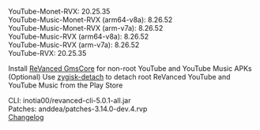 YouTube-Monet-RVX: 20.25.35  
YouTube-Music-Monet-RVX (arm64-v8a): 8.26.52  
YouTube-Music-Monet-RVX (arm-v7a): 8.26.52  
YouTube-Music-RVX (arm64-v8a): 8.26.52  
YouTube-Music-RVX (arm-v7a): 8.26.52  
YouTube-RVX: 20.25.35  

Install [ReVanced GmsCore](https://github.com/ReVanced/GmsCore/releases/latest) for non-root YouTube and YouTube Music APKs  
(Optional) Use [zygisk-detach](https://github.com/j-hc/zygisk-detach/releases/latest) to detach root ReVanced YouTube and YouTube Music from the Play Store
  
CLI: inotia00/revanced-cli-5.0.1-all.jar  
Patches: anddea/patches-3.14.0-dev.4.rvp  
[Changelog](https://github.com/anddea/revanced-patches/releases/tag/v3.14.0-dev.4)  
